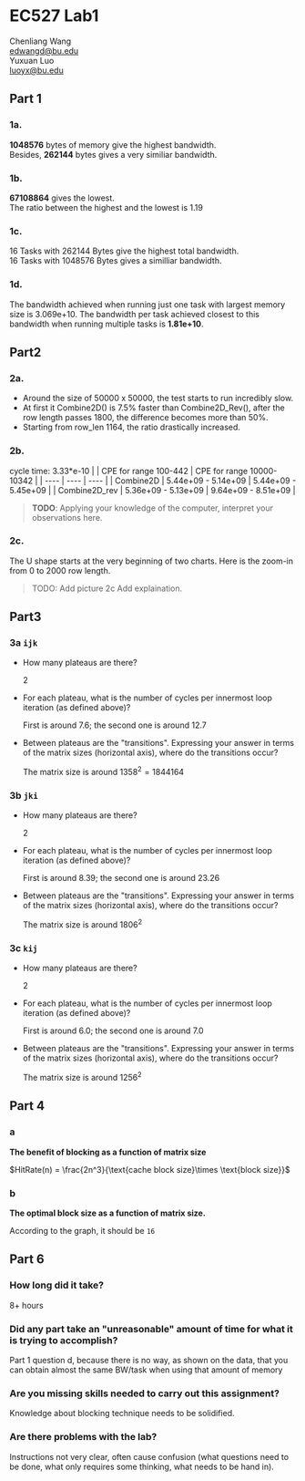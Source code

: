 # EC527 Lab1
Chenliang Wang\
edwangd@bu.edu\
Yuxuan Luo\
luoyx@bu.edu

## Part 1

### 1a.

**1048576** bytes of memory give the highest bandwidth. \
Besides, **262144** bytes gives a very similiar bandwidth.

### 1b.

**67108864** gives the lowest.  \
The ratio between the highest and the lowest is 1.19 

### 1c.

16 Tasks with 262144 Bytes give the highest total bandwidth. \
16 Tasks with 1048576 Bytes gives a similliar bandwidth.

### 1d.

The bandwidth achieved when running just one task with largest memory size is 3.069e+10. 
The bandwidth per task achieved closest to this bandwidth when running multiple tasks is **1.81e+10**.

## Part2
### 2a.
- Around the size of 50000 x 50000, the test starts to run incredibly slow. 
- At first it Combine2D() is 7.5% faster than Combine2D_Rev(), after the row length passes 1800, the difference becomes more than 50%.
- Starting from row_len 1164, the ratio drastically increased.

### 2b.
cycle time: 3.33*e-10
|   | CPE for range 100-442 | CPE for range 10000-10342 |
|  ----  | ----  | ----  |
| Combine2D | 5.44e+09 - 5.14e+09 | 5.44e+09 - 5.45e+09  |
| Combine2D_rev  | 5.36e+09 - 5.13e+09 | 9.64e+09 - 8.51e+09  |
> **TODO**: Applying your knowledge of the computer, interpret your observations here.
### 2c.
The U shape starts at the very beginning of two charts. 
Here is the zoom-in from 0 to 2000 row length.
>TODO: Add picture 2c
> Add explaination.
## Part3

### **3a** `ijk`

  - How many plateaus are there?

    2

  - For each plateau, what is the number of cycles per innermost loop iteration (as defined above)?

    First is around $7.6$; the second one is around $12.7$ 

  - Between plateaus are the "transitions". Expressing your answer in terms of the matrix sizes (horizontal axis), where do the transitions occur?

    The matrix size is around $1358^2 = 1844164$ 
    
### **3b** `jki`

  - How many plateaus are there?

    2

  - For each plateau, what is the number of cycles per innermost loop iteration (as defined above)?

    First is around $8.39$; the second one is around $23.26$ 

  - Between plateaus are the "transitions". Expressing your answer in terms of the matrix sizes (horizontal axis), where do the transitions occur?

    The matrix size is around $1806^2$ 
### **3c** `kij`

  - How many plateaus are there?

    2

  - For each plateau, what is the number of cycles per innermost loop iteration (as defined above)?

    First is around $6.0$; the second one is around $7.0$ 

  - Between plateaus are the "transitions". Expressing your answer in terms of the matrix sizes (horizontal axis), where do the transitions occur?

    The matrix size is around $1256^2$ 

## Part 4

### a

**The benefit of blocking as a function of matrix size**

$HitRate(n) = \frac{2n^3}{\text{cache block size}\times \text{block size}}$

### b

**The optimal block size as a function of matrix size.**

According to the graph, it should be `16`

## Part 6

### How long did it take?

8+ hours

### Did any part take an "unreasonable" amount of time for what it is trying to accomplish?

Part 1 question d, because there is no way, as shown on the data, that you can obtain almost the same BW/task when using that amount of memory

### Are you missing skills needed to carry out this assignment?

Knowledge about blocking technique needs to be solidified.

### Are there problems with the lab?

Instructions not very clear, often cause confusion (what questions need to be done, what only requires some thinking, what needs to be hand in).

